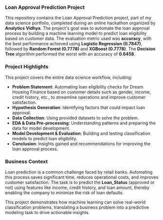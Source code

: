### **Loan Approval Prediction Project**  

This repository contains the Loan Approval Prediction project, part of my data science portfolio, completed during an online hackathon organized by **Analytics Vidhya**. The project's goal was to automate the loan approval process by building a machine learning model to predict loan eligibility based on customer data. The evaluation metric used was **accuracy**, with the best performance achieved using **Logistic Regression (0.7847)**, followed by **Random Forest (0.7778)** and **XGBoost (0.7778)**. The **Decision Tree** algorithm performed the worst with an accuracy of **0.6458**.

### **Project Highlights**  
This project covers the entire data science workflow, including:  
- **Problem Statement**: Automating loan eligibility checks for Dream Housing Finance based on customer details such as gender, income, credit history, etc., to streamline operations and improve customer satisfaction.  
- **Hypothesis Generation**: Identifying factors that could impact loan approval.  
- **Data Collection**: Using provided datasets to solve the problem.  
- **EDA & Data Pre-processing**: Understanding patterns and preparing the data for model development.  
- **Model Development & Evaluation**: Building and testing classification models to predict loan eligibility.  
- **Conclusion**: Insights gained and recommendations for improving the loan approval process.  

### **Business Context**  
Loan prediction is a common challenge faced by retail banks. Automating this process saves significant time, reduces operational costs, and improves customer satisfaction. The task is to predict the **Loan_Status** (approved or not) using features like income, credit history, and loan amount, thereby enabling the company to minimize the risk of loan defaults.  

This project demonstrates how machine learning can solve real-world classification problems, translating a business problem into a predictive modeling task to drive actionable insights.
